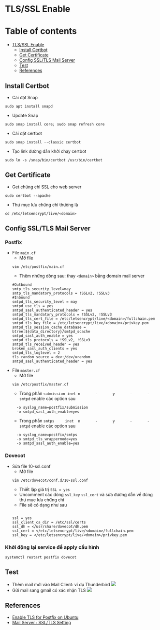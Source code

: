 # TLS/SSL Enable 
# Table of contents
- [TLS/SSL Enable](#tlsssl-enable)
  - [Install Certbot](#install-certbot)
  - [Get Certificate](#get-certificate)
  - [Config SSL/TLS Mail Server](#config-ssltls-mail-server)
  - [Test](#test)
  - [References](#references)

## Install Certbot 
- Cài đặt Snap
```
sudo apt install snapd

```
- Update Snap 
```
sudo snap install core; sudo snap refresh core
```
- Cài đặt certbot
```
sudo snap install --classic certbot
```
- Tạo link đường dẫn khởi chạy certbot 
```
sudo ln -s /snap/bin/certbot /usr/bin/certbot
```

## Get Certificate
- Get chứng chỉ SSL cho web server 
```
sudo certbot --apache
```
- Thư mục lưu chứng chỉ thường là 
```
cd /etc/letsencrypt/live/<domain>
```
## Config SSL/TLS Mail Server
### Postfix
- File `main.cf`
    + Mở file 
    ```
    vim /etc/postfix/main.cf
    ```
    + Thêm những dòng sau: thay `<domain>` bằng domain mail server
    ```
    #Outbound
    smtp_tls_security_level=may
    smtp_tls_mandatory_protocols = !SSLv2, !SSLv3
    #Inbound 
    smtpd_tls_security_level = may
    smtpd_use_tls = yes
    smtpd_sasl_authenticated_header = yes
    smtpd_tls_mandatory_protocols = !SSLv2, !SSLv3
    smtpd_tls_cert_file = /etc/letsencrypt/live/<domain>/fullchain.pem
    smtpd_tls_key_file = /etc/letsencrypt/live/<domain>/privkey.pem
    smtpd_tls_session_cache_database = btree:${data_directory}/smtpd_scache
    smtpd_sasl_auth_enable = yes
    smtpd_tls_protocols = !SSLv2, !SSLv3
    smtpd_tls_received_header = yes
    broken_sasl_auth_clients = yes
    smtpd_tls_loglevel = 2
    tls_random_source = dev:/dev/urandom
    smtpd_sasl_authenticated_header = yes

    ```
- File `master.cf`
    + Mở file 
    ```
    vim /etc/postfix/master.cf
    ```
    + Trong phần `submission inet n       -       y       -       -       smtpd` enable các option sau 
    ```
      -o syslog_name=postfix/submission
      -o smtpd_sasl_auth_enable=yes
    ```
    + Trong phần `smtps     inet  n       -       y       -       -       smtpd` enable các option sau
    ```
      -o syslog_name=postfix/smtps
      -o smtpd_tls_wrappermode=yes
      -o smtpd_sasl_auth_enable=yes
    ```
### Dovecot 
- Sửa file 10-ssl.conf
    + Mở file 
    ```
    vim /etc/dovecot/conf.d/10-ssl.conf
    ```
    + Thiết lập giá trị `SSL = yes` 
    + Uncomment các dòng `ssl_key` `ssl_cert` và sửa đường dẫn về đúng thư mục lưu chứng chỉ 
    + File sẽ có dạng như sau 
    ```

    ssl = yes
    ssl_client_ca_dir = /etc/ssl/certs
    ssl_dh = </usr/share/dovecot/dh.pem
    ssl_cert = </etc/letsencrypt/live/<domain>/fullchain.pem
    ssl_key = </etc/letsencrypt/live/<domain>/privkey.pem

    ````
### Khởi động lại service để apply cấu hình 
```
systemctl restart postfix dovecot
```
## Test 
- Thêm mail mới vào Mail Client: ví dụ Thunderbird 
![](https://hackmd.io/_uploads/rJC0Nkva3.png)
- Gửi mail sang gmail có xác nhận TLS
![](https://hackmd.io/_uploads/r1NEByD6n.png)

## References

* [Enable TLS for Postfix on Ubuntu](https://blog.matrixpost.net/enable-tls-for-postfix-on-ubuntu/)
* [Mail Server : SSL/TLS Setting](https://www.server-world.info/en/note?os=Ubuntu_20.04&p=mail&f=5)